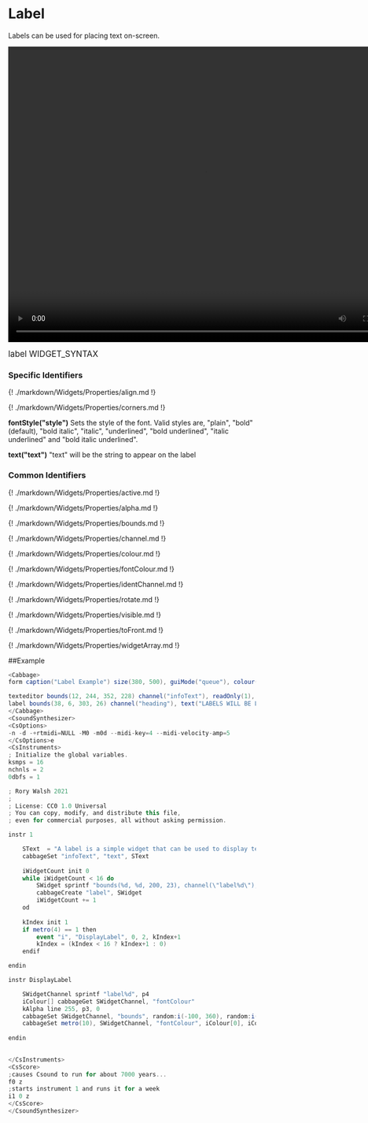 # Label

Labels can be used for placing text on-screen. 

<video width="800" height="600" controls>
<source src="../../images/docs/label.mp4">
</video> 

<big></pre>
label WIDGET_SYNTAX
</pre></big>

### Specific Identifiers

{! ./markdown/Widgets/Properties/align.md !} 

{! ./markdown/Widgets/Properties/corners.md !} 

**fontStyle("style")** Sets the style of the font. Valid styles are, "plain", "bold"(default), "bold italic", "italic", "underlined", "bold underlined", "italic underlined" and "bold italic underlined". 

**text("text")** "text" will be the string to appear on the label

### Common Identifiers

{! ./markdown/Widgets/Properties/active.md !}  

{! ./markdown/Widgets/Properties/alpha.md !}  

{! ./markdown/Widgets/Properties/bounds.md !}  

{! ./markdown/Widgets/Properties/channel.md !}  

{! ./markdown/Widgets/Properties/colour.md !}  

{! ./markdown/Widgets/Properties/fontColour.md !}  

{! ./markdown/Widgets/Properties/identChannel.md !}  

{! ./markdown/Widgets/Properties/rotate.md !}  

{! ./markdown/Widgets/Properties/visible.md !}  
 
{! ./markdown/Widgets/Properties/toFront.md !} 

{! ./markdown/Widgets/Properties/widgetArray.md !}  

<!--(End of identifiers)/-->


##Example
<!--(Widget Example)/-->
```csharp
<Cabbage>
form caption("Label Example") size(380, 500), guiMode("queue"), colour(2, 145, 209) pluginId("def1")

texteditor bounds(12, 244, 352, 228) channel("infoText"), readOnly(1), wrap(1), scrollbars(1)
label bounds(38, 6, 303, 26) channel("heading"), text("LABELS WILL BE LABELS"), fontColour(255, 255, 255, 255)
</Cabbage>
<CsoundSynthesizer>
<CsOptions>
-n -d -+rtmidi=NULL -M0 -m0d --midi-key=4 --midi-velocity-amp=5
</CsOptions>e
<CsInstruments>
; Initialize the global variables. 
ksmps = 16
nchnls = 2
0dbfs = 1

; Rory Walsh 2021 
;
; License: CC0 1.0 Universal
; You can copy, modify, and distribute this file, 
; even for commercial purposes, all without asking permission. 

instr 1

    SText  = "A label is a simple widget that can be used to display text the screen. They can act as simple buttons sending a 0 or 1 when they are clicked. Press once for 1, press again for 0, again for 1, etc.\n\nInstrument 1 creates 16 labels in a loop, each with a channel name 'label1', 'label2', 'label3', etc. This is done dynamically using the 'cabbageCreate' opcode. A metro in instr 1 triggers the various labels to appear, and controls both position and fontColour alpha values as the labels are displayed."
    cabbageSet "infoText", "text", SText
    
    iWidgetCount init 0
    while iWidgetCount < 16 do
        SWidget sprintf "bounds(%d, %d, 200, 23), channel(\"label%d\"), text(\"Cabbage Label %d\"), fontColour(147, 210, 0, 0)", random:i(0, 330), random:i(0, 200), iWidgetCount, iWidgetCount
        cabbageCreate "label", SWidget
        iWidgetCount += 1
    od   
    
    kIndex init 1
    if metro(4) == 1 then
        event "i", "DisplayLabel", 0, 2, kIndex+1
        kIndex = (kIndex < 16 ? kIndex+1 : 0)
    endif

endin

instr DisplayLabel

    SWidgetChannel sprintf "label%d", p4
    iColour[] cabbageGet SWidgetChannel, "fontColour"
    kAlpha line 255, p3, 0    
    cabbageSet SWidgetChannel, "bounds", random:i(-100, 360), random:i(50, 200), 200, 23
    cabbageSet metro(10), SWidgetChannel, "fontColour", iColour[0], iColour[1], iColour[2], kAlpha
    
endin

                
</CsInstruments>
<CsScore>
;causes Csound to run for about 7000 years...
f0 z
;starts instrument 1 and runs it for a week
i1 0 z
</CsScore>
</CsoundSynthesizer>

```
<!--(End Widget Example)/-->
